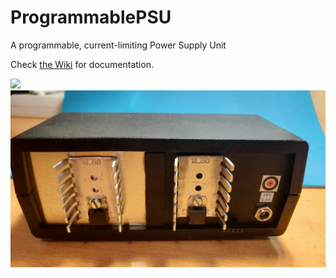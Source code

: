 # ProgrammablePSU
A programmable, current-limiting Power Supply Unit

Check <a href="https://github.com/AV-Martinez/PicoScope/wiki/Home">the Wiki</a> for documentation.

<img src="https://github.com/AV-Martinez/ProgrammablePSU/blob/main/Images/Final%20-%20Working.jpg)">

<img src="https://github.com/AV-Martinez/ProgrammablePSU/blob/main/Images/Final%20-%20Back.jpg">
